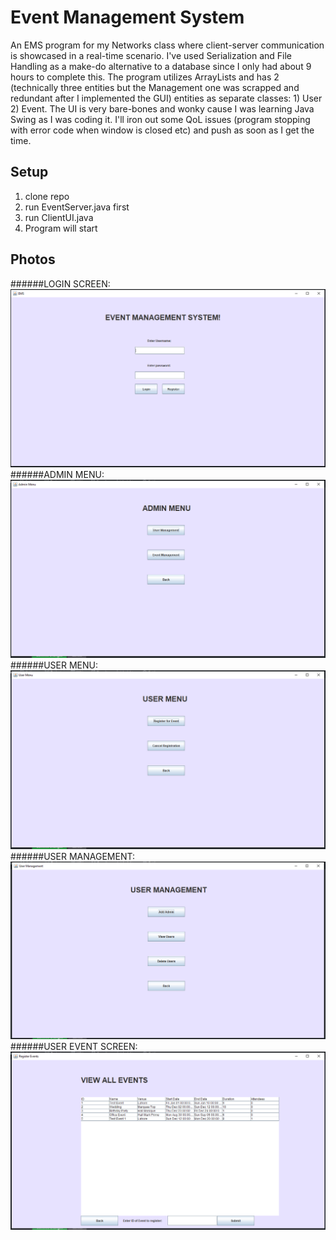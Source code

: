 # Event Management System
An EMS program for my Networks class where client-server communication is showcased in a real-time scenario. I've used Serialization and File Handling as a make-do alternative to a database since I only had about 9 hours to complete this. The program utilizes ArrayLists and has 2 (technically three entities but the Management one was scrapped and redundant after I implemented the GUI) entities as separate classes: 1) User 2) Event. The UI is very bare-bones and wonky cause I was learning Java Swing as I was coding it. I'll iron out some QoL issues (program stopping with error code when window is closed etc) and push as soon as I get the time.

## Setup
1) clone repo
2) run EventServer.java first
3) run ClientUI.java
4) Program will start

## Photos
######LOGIN SCREEN:
![Login Page](https://github.com/spa45rky/event-management-system/blob/main/SCREENSHOTS/LOGIN.PNG)
######ADMIN MENU:
![Admin Menu](https://github.com/spa45rky/event-management-system/blob/main/SCREENSHOTS/ADMIN.PNG)
######USER MENU:
![User Menu](https://github.com/spa45rky/event-management-system/blob/main/SCREENSHOTS/USER.PNG)
######USER MANAGEMENT:
![User Management](https://github.com/spa45rky/event-management-system/blob/main/SCREENSHOTS/USERMGMT.PNG)
######USER EVENT SCREEN:
![Register for Event](https://github.com/spa45rky/event-management-system/blob/main/SCREENSHOTS/ADDNEW.PNG)
